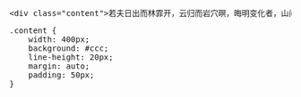 <div class="codepen" data-height="300" data-default-tab="html,result" data-slug-hash="EMdevR" data-user="whjin"  data-prefill='{"title":"使用line-height做垂直居中","tags":[],"scripts":[],"stylesheets":[]}'>
  <pre data-lang="html">&lt;div class="content">若夫日出而林霏开，云归而岩穴暝，晦明变化者，山间之朝暮也。野芳发而幽香，佳木秀而繁阴，风霜高洁，水落而石出者，山间之四时也。朝而往，暮而归，四时之景不同，而乐亦无穷也。&lt;/div></pre>
  <pre data-lang="css">.content {
    width: 400px;
    background: #ccc;
    line-height: 20px;
    margin: auto;
    padding: 50px;
}</pre></div>
<script async src="https://cpwebassets.codepen.io/assets/embed/ei.js"></script>